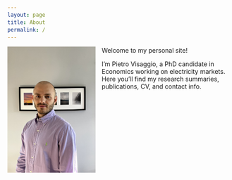```yaml
---
layout: page
title: About
permalink: /
---
```


<img src="/assets/images/PietroVisaggio.jpg"
     alt="Pietro Visaggio"
     width="200"
     style="float: left; margin-right: 1em; margin-bottom: 1em;" />


Welcome to my personal site!  

I’m Pietro Visaggio, a PhD candidate in Economics working on electricity markets.  
Here you’ll find my research summaries, publications, CV, and contact info.
